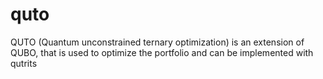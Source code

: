 # quto
QUTO (Quantum unconstrained ternary optimization) is an extension of QUBO, that is used to optimize the portfolio and can be implemented with qutrits
